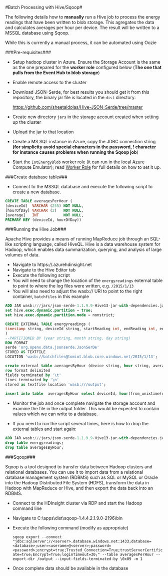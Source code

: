 #Batch Processing with Hive/Sqoop#


The following details how to **manually** run a Hive job to process the energy readings that have been written to blob storage.  This agregates the data and calculates averages per hour per device.  The result will be written to a MSSQL database using Sqoop.

While this is currently a manual process, it can be automated using Oozie

###Pre-requisites###

- Setup hadoop cluster in Azure.  Ensure the Storage Account is the same as the one prepared for the **worker role** configured below (**The one that pulls from the Event Hub to blob storage**)
- Enable remote access to the cluster
- Download JSON-Serde, for best results you should get it from this repository, the binary jar file is located in the `dist` directory:

	https://github.com/sheetaldolas/Hive-JSON-Serde/tree/master

- Create new directory `jars` in the storage account created when setting up the cluster
- Upload the jar to that location
- Create a MS SQL instance in Azure, copy the JDBC connection string **(for simplicity avoid special characters in the password, ! character for instance causes problems when running the Sqoop job**)

- Start the `IotEnergyBlob` worker role (it can run in the local Azure Compute Emulator); read [Worker Role](WorkerRole.md) for full details on how to set it up.

###Create database table###

- Connect to the MSSQL database and execute the following script to create a new database.

```sql
CREATE TABLE averagesPerHour (
[deviceId]  VARCHAR (255) NOT NULL,
[hourOfDay] VARCHAR (2)   NOT NULL,
[average]   INT           NOT NULL,
PRIMARY KEY (deviceId, hourOfDay))
```

###Running the Hive Job###

Apache Hive provides a means of running MapReduce job through an SQL-like scripting language, called HiveQL. Hive is a data warehouse system for Hadoop, which enables data summarization, querying, and analysis of large volumes of data.

- Navigate to https://<yourclustername>.azurehdinsight.net
- Navigate to the Hive Editor tab
- Execute the following script
 - You will need to change the location of the `energyreadings` external table to point to where the log files were written, e.g. `/2015/1/13`
 - You will also need to adjust the wasb:// URI to point to the right container, `batchfiles` in this example

```sql
ADD JAR wasb:///jars/json-serde-1.1.9.9-Hive13-jar-with-dependencies.jar;
set hive.exec.dynamic.partition = true;
set hive.exec.dynamic.partition.mode = nonstrict;

CREATE EXTERNAL TABLE energyreadings (
timestamp string, deviceId string, startReading int, endReading int, energyUsage int
)
--PARTITIONED BY (year string, month string, day string)
ROW FORMAT 
serde 'org.openx.data.jsonserde.JsonSerDe'
STORED AS TEXTFILE
LOCATION 'wasb://batchfiles@tomiot.blob.core.windows.net/2015/1/13';

create external table averagesByHour (device string, hour string, average string) 
row format delimited 
fields terminated by '\t' 
lines terminated by '\n' 
stored as textfile location 'wasb:///output';
  
insert into table  averagesByHour select deviceId, hour(from_unixtime(unix_timestamp(timestamp, "yyyy-MM-dd'T'HH:mm:ss.SSS'Z'"))), avg(energyUsage) from energyreadings where deviceId is not NULL group by hour(from_unixtime(unix_timestamp(timestamp, "yyyy-MM-dd'T'HH:mm:ss.SSS'Z'"))), deviceId ;
```

- Monitor the job and once complete navigate the storage account and examine the file in the output folder.  This would be expected to contain values which we can write to a database.

- If you need to run the script several times, here is how to drop the external tables and start again:

```sql
ADD JAR wasb:///jars/json-serde-1.1.9.9-Hive13-jar-with-dependencies.jar;
drop table energyreadings;
drop table averagesByHour;
```

###Sqoop###

Sqoop is a tool designed to transfer data between Hadoop clusters and relational databases. You can use it to import data from a relational database management system (RDBMS) such as SQL or MySQL or Oracle into the Hadoop Distributed File System (HDFS), transform the data in Hadoop with MapReduce or Hive, and then export the data back into an RDBMS. 

- Connect to the HDInsight cluster via RDP and start the Hadoop command line
- Navigate to C:\apps\dist\sqoop-1.4.4.2.1.9.0-2196\bin
- Execute the following command (modify as appropriate)

	`sqoop export --connect "jdbc:sqlserver://<server>.database.windows.net:1433;database=<database>;user=<userame>@<server>;password=<password>;encrypt=true;Trusted_Connection=True;trustServerCertificate=true;Encrypt=True;loginTimeout=30;" --table averagesPerHour --export-dir /output --input-fields-terminated-by \0x09 -m 1`

- Once complete data should be available in the database
